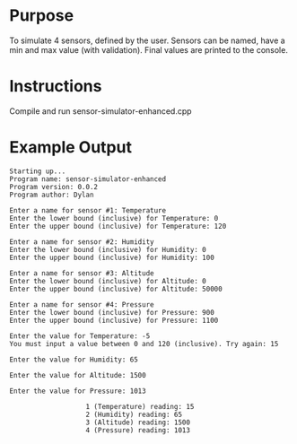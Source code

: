 # Purpose
To simulate 4 sensors, defined by the user. Sensors can be named, have a min and max value (with validation).
Final values are printed to the console.
# Instructions
Compile and run sensor-simulator-enhanced.cpp
# Example Output
```
Starting up...
Program name: sensor-simulator-enhanced
Program version: 0.0.2
Program author: Dylan

Enter a name for sensor #1: Temperature
Enter the lower bound (inclusive) for Temperature: 0
Enter the upper bound (inclusive) for Temperature: 120

Enter a name for sensor #2: Humidity
Enter the lower bound (inclusive) for Humidity: 0
Enter the upper bound (inclusive) for Humidity: 100

Enter a name for sensor #3: Altitude
Enter the lower bound (inclusive) for Altitude: 0
Enter the upper bound (inclusive) for Altitude: 50000

Enter a name for sensor #4: Pressure
Enter the lower bound (inclusive) for Pressure: 900
Enter the upper bound (inclusive) for Pressure: 1100

Enter the value for Temperature: -5
You must input a value between 0 and 120 (inclusive). Try again: 15

Enter the value for Humidity: 65

Enter the value for Altitude: 1500

Enter the value for Pressure: 1013

                   1 (Temperature) reading: 15
                   2 (Humidity) reading: 65
                   3 (Altitude) reading: 1500
                   4 (Pressure) reading: 1013
```